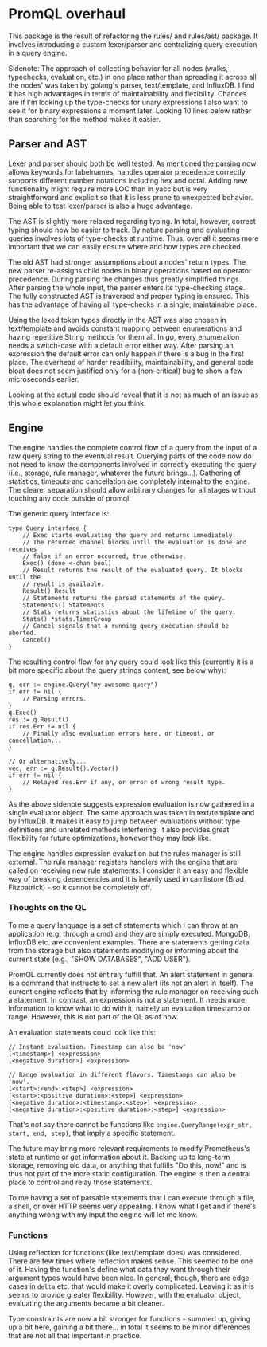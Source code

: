 # PromQL overhaul

This package is the result of refactoring the rules/ and rules/ast/ package.
It involves introducing a custom lexer/parser and centralizing query execution
in a query engine.

Sidenote: The approach of collecting behavior for all nodes (walks, typechecks,
evaluation, etc.) in one place rather than spreading it across all the nodes' was
taken by golang's parser, text/template, and InfluxDB.
I find it has high advantages in terms of maintainability and flexibility. Chances
are if I'm looking up the type-checks for unary expressions I also want to see it for
binary expressions a moment later. Looking 10 lines below rather than searching for
the method makes it easier.

## Parser and AST

Lexer and parser should both be well tested. As mentioned
the parsing now allows keywords for labelnames, handles operator precedence correctly, supports
different number notations including hex and octal.
Adding new functionality might require more LOC than in yacc but is very straightforward and
explicit so that it is less prone to unexpected behavior. Being able to test lexer/parser
is also a huge advantage.

The AST is slightly more relaxed regarding typing. In total, however, correct
typing should now be easier to track. By nature parsing and evaluating queries
involves lots of type-checks at runtime. Thus, over all it seems more
important that we can easily ensure where and how types are checked.

The old AST had stronger assumptions about a nodes' return types. The new parser
re-assigns child nodes in binary operations based on operator precedence. During
parsing the changes thus greatly simplified things.
After parsing the whole input, the parser enters its type-checking stage. The fully
constructed AST is traversed and proper typing is ensured.
This has the advantage of having all type-checks in a single, maintainable place.

Using the lexed token types directly in the AST was also chosen in text/template and
avoids constant mapping between enumerations and having repetitive String methods
for them all.
In go, every enumeration needs a switch-case with a default error either way. After
parsing an expression the default error can only happen if there is a bug in the first
place. The overhead of harder readibility, maintainability, and general code bloat does not
seem justified only for a (non-critical) bug to show a few microseconds earlier.

Looking at the actual code should reveal that it is not as much of an issue as this
whole explanation might let you think.

## Engine

The engine handles the complete control flow of a query from the input of a raw query string
to the eventual result. Querying parts of the code now do not need to know the components
involved in correctly executing the query (i.e., storage, rule manager, whatever
the future brings...).
Gathering of statistics, timeouts and cancellation are completely internal to the engine.
The clearer separation should allow arbitrary changes for all stages without touching
any code outside of promql.

The generic query interface is:

	type Query interface {
		// Exec starts evaluating the query and returns immediately.
		// The returned channel blocks until the evaluation is done and receives
		// false if an error occurred, true otherwise.
		Exec() (done <-chan bool)
		// Result returns the result of the evaluated query. It blocks until the
		// result is available.
		Result() Result
		// Statements returns the parsed statements of the query.
		Statements() Statements
		// Stats returns statistics about the lifetime of the query.
		Stats() *stats.TimerGroup
		// Cancel signals that a running query execution should be aborted.
		Cancel()
	}

The resulting control flow for any query could look like this (currently it is a bit more specific
about the query strings content, see below why):

	q, err := engine.Query("my awesome query")
	if err != nil {
		// Parsing errors.
	}
	q.Exec()
	res := q.Result()
	if res.Err != nil {
		// Finally also evaluation errors here, or timeout, or cancellation...
	}

	// Or alternatively...
	vec, err := q.Result().Vector()
	if err != nil {
		// Relayed res.Err if any, or error of wrong result type.
	}

As the above sidenote suggests expression evaluation is now gathered in a single
evaluator object. The same approach was taken in text/template and by InfluxDB. It
makes it easy to jump between evaluations without type definitions and unrelated methods
interfering.
It also provides great flexibility for future optimizations, however they may look like.

The engine handles expression evaluation but the rules manager is still external. The rule 
manager registers handlers with the engine that are called on receiving new rule statements.
I consider it an easy and flexible way of breaking dependencies and it is heavily
used in camlistore (Brad Fitzpatrick) - so it cannot be completely off.

### Thoughts on the QL

To me a query language is a set of statements which I can throw at an application
(e.g. through a cmd) and they are simply executed. MongoDB, InfluxDB etc. are convenient
examples. There are statements getting data from the storage but also statements modifying
or informing about the current state (e.g., "SHOW DATABASES", "ADD USER").

PromQL currently does not entirely fulfill that. An alert statement in general is a command
that instructs to set a new alert (its not an alert in itself). The current engine reflects
that by informing the rule manager on receiving such a statement.
In contrast, an expression is not a statement. It needs more information to know what to do
with it, namely an evaluation timestamp or range. However, this is not part of the QL as of
now.

An evaluation statements could look like this:

	// Instant evaluation. Timestamp can also be 'now'
	[<timestamp>] <expression>
	[<negative duration>] <expression>

	// Range evaluation in different flavors. Timestamps can also be 'now'.
	[<start>:<end>:<step>] <expression>
	[<start>:<positive duration>:<step>] <expression>
	[<negative duration>:<timestamp>:<step>] <expression>
	[<negative duration>:<positive duration>:<step>] <expression>

That's not say there cannot be functions like `engine.QueryRange(expr_str, start, end, step)`,
that imply a specific statement.

The future may bring more relevant requirements to modify Prometheus's state at runtime or get
information about it.
Backing up to long-term storage, removing old data, or anything that fulfills "Do this, now!"
and is thus not part of the more static configuration. The engine
is then a central place to control and relay those statements.

To me having a set of parsable statements that I can execute through a file, a shell, or over
HTTP seems very appealing. I know what I get and if there's anything wrong with my input
the engine will let me know.

### Functions

Using reflection for functions (like text/template does) was considered. There are few times
where reflection makes sense. This seemed to be one of it. Having the function's define what
data they want through their argument types would have been nice.
In general, though, there are edge cases in `delta` etc. that would make it overly complicated.
Leaving it as it is seems to provide greater flexibility. However, with the evaluator object,
evaluating the arguments became a bit cleaner.

Type constraints are now a bit stronger for functions - summed up, giving up a bit here, gaining
a bit there... in total it seems to be minor differences that are not all that important
in practice.
